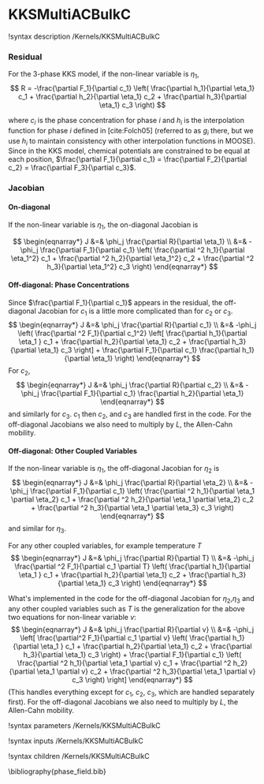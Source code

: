 # KKSMultiACBulkC

!syntax description /Kernels/KKSMultiACBulkC

### Residual

For the 3-phase KKS model, if the non-linear variable is $\eta_1$,
$$
R = -\frac{\partial F_1}{\partial c_1} \left( \frac{\partial h_1}{\partial \eta_1} c_1 + \frac{\partial h_2}{\partial \eta_1} c_2 + \frac{\partial h_3}{\partial \eta_1} c_3 \right)
$$

where $c_i$ is the phase concentration for phase $i$ and $h_i$ is the interpolation
function for phase $i$ defined in [cite:Folch05] (referred to as $g_i$ there, but we use $h_i$ to maintain consistency with other interpolation functions in MOOSE). Since in the KKS model, chemical potentials are constrained to be equal at each position, $\frac{\partial F_1}{\partial c_1} = \frac{\partial F_2}{\partial c_2} = \frac{\partial F_3}{\partial c_3}$.

### Jacobian

#### On-diagonal

If the non-linear variable is $\eta_1$, the on-diagonal Jacobian is

$$
\begin{eqnarray*}
J &=& \phi_j \frac{\partial R}{\partial \eta_1} \\
&=& -\phi_j \frac{\partial F_1}{\partial c_1} \left( \frac{\partial ^2 h_1}{\partial \eta_1^2} c_1 + \frac{\partial ^2 h_2}{\partial \eta_1^2} c_2 + \frac{\partial ^2 h_3}{\partial \eta_1^2} c_3 \right)
\end{eqnarray*}
$$

#### Off-diagonal: Phase Concentrations

Since $\frac{\partial F_1}{\partial c_1}$ appears in the residual, the off-diagonal Jacobian for $c_1$ is a little more complicated than for $c_2$ or $c_3$.
$$
\begin{eqnarray*}
J &=& \phi_j \frac{\partial R}{\partial c_1} \\
&=& -\phi_j \left( \frac{\partial ^2 F_1}{\partial c_1^2} \left[ \frac{\partial  h_1}{\partial \eta_1 } c_1 + \frac{\partial  h_2}{\partial \eta_1} c_2 + \frac{\partial  h_3}{\partial \eta_1} c_3 \right] + \frac{\partial F_1}{\partial c_1} \frac{\partial h_1}{\partial \eta_1} \right)
\end{eqnarray*}
$$
For $c_2$,
$$
\begin{eqnarray*}
J &=& \phi_j \frac{\partial R}{\partial c_2} \\
&=& -\phi_j \frac{\partial F_1}{\partial  c_1} \frac{\partial  h_2}{\partial  \eta_1}
\end{eqnarray*}
$$
and similarly for $c_3$. $c_1$ then $c_2$, and $c_3$ are handled first in the code. For the off-diagonal Jacobians we also need to multiply by $L$, the Allen-Cahn mobility.

#### Off-diagonal: Other Coupled Variables

If the non-linear variable is $\eta_1$, the off-diagonal Jacobian for $\eta_2$ is
$$
\begin{eqnarray*}
J &=& \phi_j \frac{\partial R}{\partial \eta_2} \\
&=& -\phi_j \frac{\partial F_1}{\partial c_1} \left( \frac{\partial ^2 h_1}{\partial \eta_1 \partial \eta_2} c_1 + \frac{\partial ^2 h_2}{\partial \eta_1 \partial \eta_2} c_2 + \frac{\partial ^2 h_3}{\partial \eta_1 \partial \eta_3} c_3 \right)
\end{eqnarray*}
$$
and similar for $\eta_3$.

For any other coupled variables, for example temperature $T$
$$
\begin{eqnarray*}
J &=& \phi_j \frac{\partial R}{\partial T} \\
&=& -\phi_j \frac{\partial ^2 F_1}{\partial c_1 \partial T} \left( \frac{\partial  h_1}{\partial \eta_1 } c_1 + \frac{\partial  h_2}{\partial \eta_1} c_2 + \frac{\partial  h_3}{\partial \eta_1} c_3 \right)
\end{eqnarray*}
$$

What's implemented in the code for the off-diagonal Jacobian for $\eta_2$,$\eta_3$ and any other coupled variables such as $T$ is the generalization for the above two equations for non-linear variable $v$:
$$
\begin{eqnarray*}
J &=& \phi_j \frac{\partial R}{\partial v} \\
&=& -\phi_j \left[ \frac{\partial^2 F_1}{\partial c_1 \partial v} \left( \frac{\partial h_1}{\partial \eta_1 } c_1 + \frac{\partial h_2}{\partial \eta_1} c_2 + \frac{\partial h_3}{\partial \eta_1} c_3 \right) +  \frac{\partial F_1}{\partial c_1} \left( \frac{\partial ^2 h_1}{\partial \eta_1 \partial v} c_1 + \frac{\partial ^2 h_2}{\partial \eta_1 \partial v} c_2 + \frac{\partial ^2 h_3}{\partial \eta_1 \partial v} c_3 \right) \right]
\end{eqnarray*}
$$
(This handles everything except for $c_1$, $c_2$, $c_3$, which are handled separately first). For the off-diagonal Jacobians we also need to multiply by $L$, the Allen-Cahn mobility.

!syntax parameters /Kernels/KKSMultiACBulkC

!syntax inputs /Kernels/KKSMultiACBulkC

!syntax children /Kernels/KKSMultiACBulkC

\bibliography{phase_field.bib}
